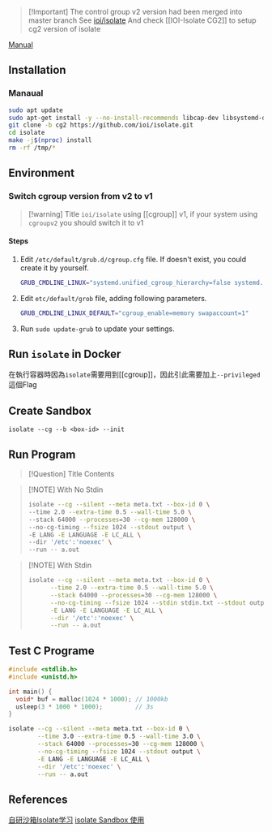 
  
> [!Important] The control group v2 version had been merged into master branch
> See [ioi/isolate](https://github.com/ioi/isolate)
> And check [[IOI-Isolate CG2]] to setup cg2 version of isolate
  
[Manual](http://www.ucw.cz/moe/isolate.1.html#_name)
## Installation

### Manaual

``` bash
sudo apt update
sudo apt-get install -y --no-install-recommends libcap-dev libsystemd-dev pkg-config
git clone -b cg2 https://github.com/ioi/isolate.git
cd isolate
make -j$(nproc) install
rm -rf /tmp/*
```

## Environment

### Switch cgroup version from v2 to v1 

> [!warning] Title
> `ioi/isolate` using [[cgroup]] v1, if your system using `cgroupv2` you should switch it to v1

#### Steps

1.  Edit `/etc/default/grub.d/cgroup.cfg` file. If doesn't exist, you could create it by yourself.
	```bash
	GRUB_CMDLINE_LINUX="systemd.unified_cgroup_hierarchy=false systemd.legacy_systemd_cgroup_controller=false"
	```
 
 2. Edit `etc/default/grob` file, adding following parameters.
	 ```bash
	 GRUB_CMDLINE_LINUX_DEFAULT="cgroup_enable=memory swapaccount=1"
	 ```
  3. Run `sudo update-grub` to update your settings.

## Run `isolate` in Docker

在執行容器時因為`isolate`需要用到[[cgroup]]，因此引此需要加上`--privileged`這個Flag

## Create Sandbox

`isolate --cg --b <box-id> --init`

## Run Program


> [!Question] Title
> Contents

> [!NOTE] With No Stdin
> ``` bash
> isolate --cg --silent --meta meta.txt --box-id 0 \
> --time 2.0 --extra-time 0.5 --wall-time 5.0 \
> --stack 64000 --processes=30 --cg-mem 128000 \
> --no-cg-timing --fsize 1024 --stdout output \
> -E LANG -E LANGUAGE -E LC_ALL \
> --dir '/etc':'noexec' \
> --run -- a.out
> ```

> [!NOTE] With Stdin
> ``` bash
> isolate --cg --silent --meta meta.txt --box-id 0 \
> 	    --time 2.0 --extra-time 0.5 --wall-time 5.0 \
> 	    --stack 64000 --processes=30 --cg-mem 128000 \
> 	    --no-cg-timing --fsize 1024 --stdin stdin.txt --stdout output \
> 	    -E LANG -E LANGUAGE -E LC_ALL \
> 	    --dir '/etc':'noexec' \
> 	    --run -- a.out
> ```

## Test C Programe

``` c
#include <stdlib.h>
#include <unistd.h>

int main() {
  void* buf = malloc(1024 * 1000); // 1000kb
  usleep(3 * 1000 * 1000);         // 3s
}
```
``` bash
isolate --cg --silent --meta meta.txt --box-id 0 \
	    --time 3.0 --extra-time 0.5 --wall-time 3.0 \
	    --stack 64000 --processes=30 --cg-mem 128000 \
	    --no-cg-timing --fsize 1024 --stdout output \
	    -E LANG -E LANGUAGE -E LC_ALL \
	    --dir '/etc':'noexec' \
	    --run -- a.out
```


## References
[自研沙箱Isolate学习](https://juejin.cn/post/6927151461625233416)
[isolate Sandbox 使用](https://tracyliu1220.github.io/2020/09/22/2020-09-22-Sandbox-ioi-isolate/)